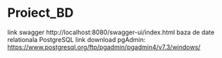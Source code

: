 # Proiect_BD
link swagger http://localhost:8080/swagger-ui/index.html
baza de date relationala PostgreSQL
link download pgAdmin: https://www.postgresql.org/ftp/pgadmin/pgadmin4/v7.3/windows/
